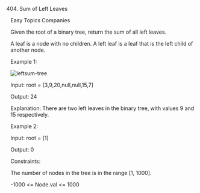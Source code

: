 404. Sum of Left Leaves
     
Easy
Topics
Companies

Given the root of a binary tree, return the sum of all left leaves.

A leaf is a node with no children. A left leaf is a leaf that is the left child of another node.


Example 1:

![leftsum-tree](https://github.com/AnkitPorwal04/LeetCode/assets/96345105/17d41c06-ffc5-41db-b025-e7d1dbad4c10)

Input: root = [3,9,20,null,null,15,7]

Output: 24

Explanation: There are two left leaves in the binary tree, with values 9 and 15 respectively.

Example 2:

Input: root = [1]

Output: 0
 

Constraints:

The number of nodes in the tree is in the range [1, 1000].

-1000 <= Node.val <= 1000
